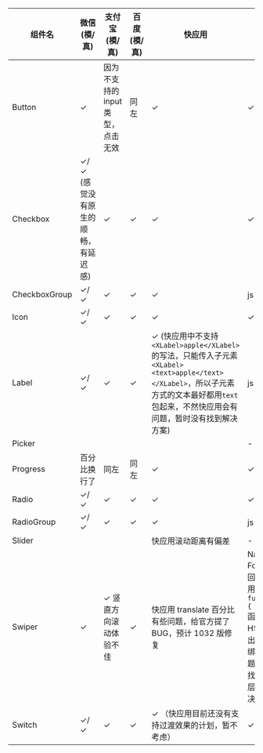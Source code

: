 | 组件名          | 微信(模/真) | 支付宝(模/真) | 百度(模/真)  | 快应用 | H5 |  负责人 | deadline |
| -------------- | --- | --- | --- | --- | --- | --- | --- |
| Button         | ✓   | 因为不支持的 input 类型，点击无效 | 同左 | ✓ | ✓ | @kitian616 | |
| Checkbox       | ✓/✓ (感觉没有原生的顺畅，有延迟感)| ✓   | ✓   | ✓   | ✓ | @codeArvin | |
| CheckboxGroup  | ✓/✓   | ✓   | ✓   | ✓   | js 问题 | @codeArvin | |
| Icon           | ✓/✓ | ✓   | ✓   | ✓   | ✓ | @kitian616 | |
| Label          | ✓/✓  | ✓   | ✓   | ✓ (快应用中不支持`<XLabel>apple</XLabel>`的写法，只能传入子元素`<XLabel><text>apple</text></XLabel>`，所以子元素方式的文本最好都用`text`包起来，不然快应用会有问题，暂时没有找到解决方案)   | js 问题 | @codeArvin | |
| Picker         |     |     |     |     | - | @gaoxiaomumu | |
| Progress       | 百分比换行了 | 同左 | 同左 | ✓   | ✓ | @aweleey | |
| Radio          | ✓/✓ | ✓   | ✓   | ✓   | ✓ | @codeArvin | |
| RadioGroup     | ✓/✓ | ✓   | ✓   | ✓   | js 问题 | @codeArvin | |
| Slider         |     |     |     | 快应用滚动距离有偏差 | - | @aweleey | |
| Swiper         | ✓   | ✓ 竖直方向滚动体验不佳 | ✓ | 快应用 translate 百分比有些问题，给官方提了 BUG，预计 1032 版修复 | Nanachi For 循环回调只能用 `funcion(){ ... }` 函数，在 H5 中会出现 this 绑定问题，暂没找到代码层面的解决方法 | @kitian616 | |
| Switch         | ✓/✓ | ✓   | ✓   | ✓ （快应用目前还没有支持过渡效果的计划，暂不考虑） | ✓ | @kitian616 | |
